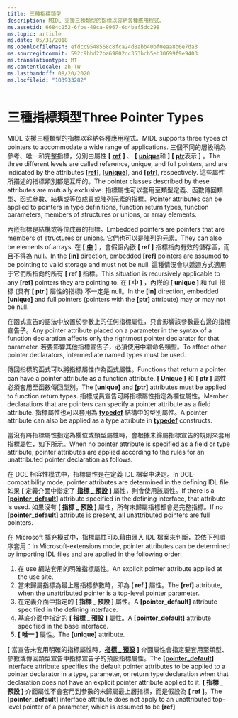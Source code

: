 ```yaml
---
title: 三種指標類型
description: MIDL 支援三種類型的指標以容納各種應用程式。
ms.assetid: 6684c252-6fbe-49ca-9967-6d4baf5dc298
ms.topic: article
ms.date: 05/31/2018
ms.openlocfilehash: efdcc9548568c8fca24d8abb40bf0eaa8b6e7da3
ms.sourcegitcommit: 592c9bbd22ba69802dc353bcb5eb30699f9e9403
ms.translationtype: MT
ms.contentlocale: zh-TW
ms.lasthandoff: 08/20/2020
ms.locfileid: "103933282"
---
```

# <a name="three-pointer-types"></a><span data-ttu-id="b6390-103">三種指標類型</span><span class="sxs-lookup"><span data-stu-id="b6390-103">Three Pointer Types</span></span>

<span data-ttu-id="b6390-104">MIDL 支援三種類型的指標以容納各種應用程式。</span><span class="sxs-lookup"><span data-stu-id="b6390-104">MIDL supports three types of pointers to accommodate a wide range of applications.</span></span> <span data-ttu-id="b6390-105">三個不同的層級稱為參考、唯一和完整指標，分別由屬性 **\[** [**ref**](/windows/desktop/Midl/ref) **\]** 、 **\[** [**unique**](/windows/desktop/Midl/unique)和 **\]** **\[** [**ptr**](/windows/desktop/Midl/ptr)表示 **\]** 。</span><span class="sxs-lookup"><span data-stu-id="b6390-105">The three different levels are called reference, unique, and full pointers, and are indicated by the attributes **\[**[**ref**](/windows/desktop/Midl/ref)**\]**, **\[**[**unique**](/windows/desktop/Midl/unique)**\]**, and **\[**[**ptr**](/windows/desktop/Midl/ptr)**\]**, respectively.</span></span> <span data-ttu-id="b6390-106">這些屬性所描述的指標類別都是互斥的。</span><span class="sxs-lookup"><span data-stu-id="b6390-106">The pointer classes described by these attributes are mutually exclusive.</span></span> <span data-ttu-id="b6390-107">指標屬性可以套用至類型定義、函數傳回類型、函式參數、結構或等位成員或陣列元素的指標。</span><span class="sxs-lookup"><span data-stu-id="b6390-107">Pointer attributes can be applied to pointers in type definitions, function return types, function parameters, members of structures or unions, or array elements.</span></span>

<span data-ttu-id="b6390-108">內嵌指標是結構或等位成員的指標。</span><span class="sxs-lookup"><span data-stu-id="b6390-108">Embedded pointers are pointers that are members of structures or unions.</span></span> <span data-ttu-id="b6390-109">它們也可以是陣列的元素。</span><span class="sxs-lookup"><span data-stu-id="b6390-109">They can also be elements of arrays.</span></span> <span data-ttu-id="b6390-110">在 **\[** [**中**](/windows/desktop/Midl/in) **\]** ，會假設內嵌 **\[ ref \]** 指標指向有效的儲存區，而且不得為 null。</span><span class="sxs-lookup"><span data-stu-id="b6390-110">In the **\[**[**in**](/windows/desktop/Midl/in)**\]** direction, embedded **\[ref\]** pointers are assumed to be pointing to valid storage and must not be null.</span></span> <span data-ttu-id="b6390-111">這種情況會以遞迴方式適用于它們所指向的所有 **\[ ref \]** 指標。</span><span class="sxs-lookup"><span data-stu-id="b6390-111">This situation is recursively applicable to any **\[ref\]** pointers they are pointing to.</span></span> <span data-ttu-id="b6390-112">在 **\[ 中 \]** ，內嵌的 **\[ unique \]** 和 full 指標 (具有 **\[ ptr \]** 屬性的指標) 不一定是 null。</span><span class="sxs-lookup"><span data-stu-id="b6390-112">In the **\[in\]** direction, embedded **\[unique\]** and full pointers (pointers with the **\[ptr\]** attribute) may or may not be null.</span></span>

<span data-ttu-id="b6390-113">在函式宣告的語法中放置於參數上的任何指標屬性，只會影響該參數最右邊的指標宣告子。</span><span class="sxs-lookup"><span data-stu-id="b6390-113">Any pointer attribute placed on a parameter in the syntax of a function declaration affects only the rightmost pointer declarator for that parameter.</span></span> <span data-ttu-id="b6390-114">若要影響其他指標宣告子，必須使用中繼命名類型。</span><span class="sxs-lookup"><span data-stu-id="b6390-114">To affect other pointer declarators, intermediate named types must be used.</span></span>

<span data-ttu-id="b6390-115">傳回指標的函式可以將指標屬性作為函式屬性。</span><span class="sxs-lookup"><span data-stu-id="b6390-115">Functions that return a pointer can have a pointer attribute as a function attribute.</span></span> <span data-ttu-id="b6390-116">**\[ Unique \]** 和 **\[ ptr \]** 屬性必須套用至函數傳回型別。</span><span class="sxs-lookup"><span data-stu-id="b6390-116">The **\[unique\]** and **\[ptr\]** attributes must be applied to function return types.</span></span> <span data-ttu-id="b6390-117">指標成員宣告可將指標屬性指定為欄位屬性。</span><span class="sxs-lookup"><span data-stu-id="b6390-117">Member declarations that are pointers can specify a pointer attribute as a field attribute.</span></span> <span data-ttu-id="b6390-118">指標屬性也可以套用為 [**typedef**](/windows/desktop/Midl/typedef) 結構中的型別屬性。</span><span class="sxs-lookup"><span data-stu-id="b6390-118">A pointer attribute can also be applied as a type attribute in [**typedef**](/windows/desktop/Midl/typedef) constructs.</span></span>

<span data-ttu-id="b6390-119">當沒有將指標屬性指定為欄位或類型屬性時，會根據未歸屬指標宣告的規則來套用指標屬性，如下所示。</span><span class="sxs-lookup"><span data-stu-id="b6390-119">When no pointer attribute is specified as a field or type attribute, pointer attributes are applied according to the rules for an unattributed pointer declaration as follows.</span></span>

<span data-ttu-id="b6390-120">在 DCE 相容性模式中，指標屬性是在定義 IDL 檔案中決定。</span><span class="sxs-lookup"><span data-stu-id="b6390-120">In DCE-compatibility mode, pointer attributes are determined in the defining IDL file.</span></span> <span data-ttu-id="b6390-121">如果 **\[** 定義介面中指定了 [**指標 \_ 預設**](/windows/desktop/Midl/pointer-default) **\]** 屬性，則會使用該屬性。</span><span class="sxs-lookup"><span data-stu-id="b6390-121">If there is a **\[**[**pointer\_default**](/windows/desktop/Midl/pointer-default)**\]** attribute specified in the defining interface, that attribute is used.</span></span> <span data-ttu-id="b6390-122">如果沒有 **\[ 指標 \_ 預設 \]** 屬性，所有未歸屬指標都會是完整指標。</span><span class="sxs-lookup"><span data-stu-id="b6390-122">If no **\[pointer\_default\]** attribute is present, all unattributed pointers are full pointers.</span></span>

<span data-ttu-id="b6390-123">在 Microsoft 擴充模式中，指標屬性可以藉由匯入 IDL 檔案來判斷，並依下列順序套用：</span><span class="sxs-lookup"><span data-stu-id="b6390-123">In Microsoft-extensions mode, pointer attributes can be determined by importing IDL files and are applied in the following order:</span></span>

1.  <span data-ttu-id="b6390-124">在 use 網站套用的明確指標屬性。</span><span class="sxs-lookup"><span data-stu-id="b6390-124">An explicit pointer attribute applied at the use site.</span></span>
2.  <span data-ttu-id="b6390-125">當未歸屬指標為最上層指標參數時，即為 **\[ ref \]** 屬性。</span><span class="sxs-lookup"><span data-stu-id="b6390-125">The **\[ref\]** attribute, when the unattributed pointer is a top-level pointer parameter.</span></span>
3.  <span data-ttu-id="b6390-126">在定義介面中指定的 **\[ 指標 \_ 預設 \]** 屬性。</span><span class="sxs-lookup"><span data-stu-id="b6390-126">A **\[pointer\_default\]** attribute specified in the defining interface.</span></span>
4.  <span data-ttu-id="b6390-127">基底介面中指定的 **\[ 指標 \_ 預設 \]** 屬性。</span><span class="sxs-lookup"><span data-stu-id="b6390-127">A **\[pointer\_default\]** attribute specified in the base interface.</span></span>
5.  <span data-ttu-id="b6390-128">**\[ 唯一 \]** 屬性。</span><span class="sxs-lookup"><span data-stu-id="b6390-128">The **\[unique\]** attribute.</span></span>

<span data-ttu-id="b6390-129">**\[** 當宣告未套用明確的指標屬性時，[**指標 \_ 預設**](/windows/desktop/Midl/pointer-default) **\]** 介面屬性會指定要套用至類型、參數或傳回類型宣告中指標宣告子的預設指標屬性。</span><span class="sxs-lookup"><span data-stu-id="b6390-129">The **\[**[**pointer\_default**](/windows/desktop/Midl/pointer-default)**\]** interface attribute specifies the default pointer attributes to be applied to a pointer declarator in a type, parameter, or return type declaration when that declaration does not have an explicit pointer attribute applied to it.</span></span> <span data-ttu-id="b6390-130">**\[ 指標 \_ 預設 \]** 介面屬性不會套用到參數的未歸屬最上層指標，而是假設為 **\[ ref \]**。</span><span class="sxs-lookup"><span data-stu-id="b6390-130">The **\[pointer\_default\]** interface attribute does not apply to an unattributed top-level pointer of a parameter, which is assumed to be **\[ref\]**.</span></span>

 

 
